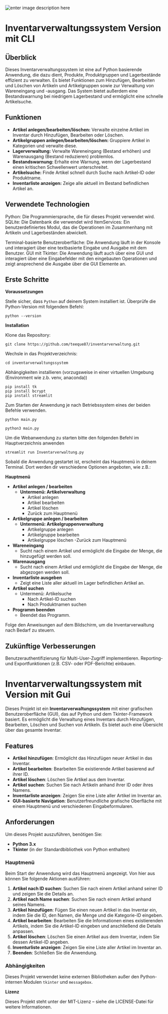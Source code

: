 ![enter image description here](https://tse1.mm.bing.net/th?id=OIG4.k5fL_MZmyAwPGwWDYhMZ&pid=ImgGn)


# Inventarverwaltungssystem Version mit CLI


## **Überblick**

Dieses Inventarverwaltungssystem ist eine auf Python basierende Anwendung, die dazu dient, Produkte, Produktgruppen und Lagerbestände effizient zu verwalten. 
Es bietet Funktionen zum Hinzufügen, Bearbeiten und Löschen von Artikeln und Artikelgruppen sowie zur Verwaltung von Wareneingang und -ausgang. 
Das System bietet außerdem eine Bestandswarnung bei niedrigem Lagerbestand und ermöglicht eine schnelle Artikelsuche.


## **Funktionen**

- **Artikel anlegen/bearbeiten/löschen:** Verwalte einzelne Artikel im Inventar durch Hinzufügen, Bearbeiten oder Löschen.
- **Artikelgruppen anlegen/bearbeiten/löschen:** Gruppiere Artikel in Kategorien und verwalte diese.
- **Lagerverwaltung:** Verwalte Wareneingang (Bestand erhöhen) und Warenausgang (Bestand reduzieren) problemlos.
- **Bestandswarnung:** Erhalte eine Warnung, wenn der Lagerbestand einen kritischen Schwellenwert unterschreitet.
- **Artikelsuche:** Finde Artikel schnell durch Suche nach Artikel-ID oder Produktname.
- **Inventarliste anzeigen:** Zeige alle aktuell im Bestand befindlichen Artikel an.


## Verwendete Technologien

Python: Die Programmiersprache, die für dieses Projekt verwendet wird.
SQLite: Die Datenbank die verwendet wird
ItemServices: Ein benutzerdefiniertes Modul, das die Operationen im Zusammenhang mit Artikeln und Lagerbeständen abwickelt.

Terminal-basierte Benutzeroberfläche: Die Anwendung läuft in der Konsole und interagiert über eine textbasierte Eingabe und Ausgabe mit dem Benutzer.
GUI mit Tkinter: Die Anwendung läuft auch über eine GUI und interagiert über eine Eingabefelder mit den eingebauten Operationen und zeigt ansprechend die Ausgabe über die GUI Elemente an.
  

## **Erste Schritte**  

**Voraussetzungen**

Stelle sicher, dass `Python` auf deinem System installiert ist. Überprüfe die Python-Version mit folgendem Befehl:
```
python --version
```

**Installation**

Klone das Repository:
```
git clone https://github.com/teeque87/inventarverwaltung.git
```

Wechsle in das Projektverzeichnis:
```
cd inventarverwaltungssystem
```

Abhängigkeiten installieren (vorzugsweise in einer virtuellen Umgebung (Environment wie z.b. venv, anaconda))

```
pip install tk
pip install bcrypt
pip install streamlit
```

Zum Starten der Anwendung je nach Betriebssystem eines der beiden Befehle verwenden.
```
python main.py
```
```
python3 main.py
```
Um die Webanwendung zu starten bitte den folgenden Befehl im Hauptverzeichnis anwenden
```
streamlit run Inventarverwaltung.py
```

Sobald die Anwendung gestartet ist, erscheint das Hauptmenü in deinem Terminal. Dort werden dir verschiedene Optionen angeboten, wie z.B.:

  
**Hauptmenü**

- **Artikel anlegen / bearbeiten**
    - **Untermenü: Artikelverwaltung**
        - Artikel anlegen
        - Artikel bearbeiten
        - Artikel löschen
        - Zurück zum Hauptmenü
- **Artikelgruppe anlegen / bearbeiten**
    - **Untermenü: Artikelgruppenverwaltung**
        - Artikelgruppe anlegen
        - Artikelgruppe bearbeiten
        - Artikelgruppe löschen
        -Zurück zum Hauptmenü
- **Wareneingang**
    - Sucht nach einem Artikel und ermöglicht die Eingabe der Menge, die hinzugefügt werden soll.
- **Warenausgang**
    - Sucht nach einem Artikel und ermöglicht die Eingabe der Menge, die abgezogen werden soll.
- **Inventarliste ausgeben**
    - Zeigt eine Liste aller aktuell im Lager befindlichen Artikel an.
- **Artikel suchen**
    - Untermenü: Artikelsuche
        - Nach Artikel-ID suchen
        - Nach Produktnamen suchen
- **Programm beenden**
    - Beendet das Programm.

Folge den Anweisungen auf dem Bildschirm, um die Inventarverwaltung nach Bedarf zu steuern.

  
## **Zukünftige Verbesserungen**

Benutzerauthentifizierung für Multi-User-Zugriff implementieren.
Reporting- und Exportfunktionen (z.B. CSV- oder PDF-Berichte) einbauen.


# Inventarverwaltungssystem mit Version mit Gui

Dieses Projekt ist ein **Inventarverwaltungssystem** mit einer grafischen Benutzeroberfläche (GUI), das auf Python und dem Tkinter-Framework basiert. Es ermöglicht die Verwaltung eines Inventars durch Hinzufügen, Bearbeiten, Löschen und Suchen von Artikeln. Es bietet auch eine Übersicht über das gesamte Inventar.

## Features

-   **Artikel hinzufügen**: Ermöglicht das Hinzufügen neuer Artikel in das Inventar.
-   **Artikel bearbeiten**: Bearbeiten Sie existierende Artikel basierend auf ihrer ID.
-   **Artikel löschen**: Löschen Sie Artikel aus dem Inventar.
-   **Artikel suchen**: Suchen Sie nach Artikeln anhand ihrer ID oder ihres Namens.
-   **Inventarliste anzeigen**: Zeigen Sie eine Liste aller Artikel im Inventar an.
-   **GUI-basierte Navigation**: Benutzerfreundliche grafische Oberfläche mit einem Hauptmenü und verschiedenen Eingabeformularen.

## Anforderungen

Um dieses Projekt auszuführen, benötigen Sie:

-   **Python 3.x**
-   **Tkinter** (in der Standardbibliothek von Python enthalten)
  
### Hauptmenü

Beim Start der Anwendung wird das Hauptmenü angezeigt. Von hier aus können Sie folgende Aktionen ausführen:

1.  **Artikel nach ID suchen**: Suchen Sie nach einem Artikel anhand seiner ID und zeigen Sie die Details an.
2.  **Artikel nach Name suchen**: Suchen Sie nach einem Artikel anhand seines Namens.
3.  **Artikel hinzufügen**: Fügen Sie einen neuen Artikel in das Inventar ein, indem Sie die ID, den Namen, die Menge und die Kategorie-ID eingeben.
4.  **Artikel bearbeiten**: Bearbeiten Sie die Informationen eines existierenden Artikels, indem Sie die Artikel-ID eingeben und anschließend die Details anpassen.
5.  **Artikel löschen**: Löschen Sie einen Artikel aus dem Inventar, indem Sie dessen Artikel-ID angeben.
6.  **Inventurliste anzeigen**: Zeigen Sie eine Liste aller Artikel im Inventar an.
7.  **Beenden**: Schließen Sie die Anwendung.

### Abhängigkeiten

Dieses Projekt verwendet keine externen Bibliotheken außer den Python-internen Modulen `tkinter` und `messagebox`.

**Lizenz**

Dieses Projekt steht unter der MIT-Lizenz – siehe die LICENSE-Datei für weitere Informationen.
